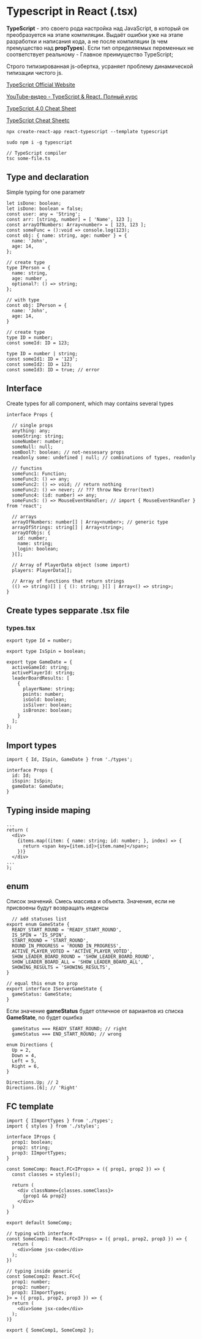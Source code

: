 # Typescript in React (.tsx)

**TypeScript** - это своего рода настройка над JavaScript, в который он преобразуется на этапе компиляции. 
Выдаёт ошибки уже на этапе разработки и написания кода, а не после компиляции (в чем премущество над **propTypes**). Если тип определяемых переменных не соответствует реальному - Главное преимущество TypeScript;

Строго типизированная js-обертка, усраняет проблему динамической типизации чистого js.

[TypeScript Official Website](https://www.typescriptlang.org/)

[YouTube-видео - TypeScript & React. Полный курс](https://www.youtube.com/watch?v=xL-a5Tox7Qw)

[TypeScript 4.0 Cheat Sheet](https://www.sitepen.com/blog/typescript-cheat-sheet)

[TypeScript Cheat Sheetс](https://devhints.io/typescript)

```
npx create-react-app react-typescript --template typescript

sudo npm i -g typescript

// TypeScript compiler
tsc some-file.ts
```

## Type and declaration

Simple typing for one parametr

```tsx
let isDone: boolean;
let isDone: boolean = false;
const user: any = 'String';
const arr: [string, number] = [ 'Name', 123 ];
const arrayOfNumbers: Array<number> = [ 123, 123 ];
const someFunc = ():void => console.log(123);
const obj: { name: string, age: number } = {
  name: 'John', 
  age: 14,
};

// create type
type IPerson = { 
  name: string, 
  age: number ,
  optional?: () => string;
};

// with type
const obj: IPerson = {
  name: 'John', 
  age: 14,
}

// create type
type ID = number;
const someId: ID = 123;

type ID = number | string;
const someId1: ID = '123';
const someId2: ID = 123;
const someId3: ID = true; // error
```

## Interface

Create types for all component, which may contains several types

```tsx
interface Props {

  // single props
  anything: any;
  someString: string;
  someNumber: number;
  someNull: null;
  somBool?: boolean; // not-nessesary props
  readonly some: undefined | null; // combinations of types, readonly

  // functins
  someFunc1: Function;
  someFunc3: () => any;
  someFunc2: () => void; // return nothing
  someFunc2: () => never; // ??? throw New Error(text)
  someFunc4: (id: number) => any;
  someFunc5: () => MouseEventHandler; // import { MouseEventHandler } from 'react';

  // arrays
  arrayOfNumbers: number[] | Array<number>; // generic type
  arrayOfStrings: string[] | Array<string>;
  arrayOfObjs: {
    id: number;
    name: string;
    login: boolean;
  }[];

  // Array of PlayerData object (some import)
  players: PlayerData[];

  // Array of functions that return strings
  (() => string)[] | { (): string; }[] | Array<() => string>;
}
```

## Create types sepparate .tsx file

### types.tsx
```tsx
export type Id = number;

export type IsSpin = boolean;

export type GameDate = {
  activeGameId: string;
  activePlayerId: string;
  leaderBoardResults: [
    {
      playerName: string;
      points: number;
      isGold: boolean;
      isSilver: boolean;
      isBronze: boolean;
    }
  ];
};
```

## Import types

```tsx
import { Id, ISpin, GameDate } from './types';

interface Props {
  id: Id;
  iSspin: IsSpin;
  gameData: GameDate;
}

```
## Typing inside maping

```tsx
...
return (
  <div>
    {items.map((item: { name: string; id: number; }, index) => {
      return <span key={item.id}>{item.name}</span>;
    })}
  </div>
...
);
```

## enum

Список значений. Смесь массива и объекта. Значения, если не присвоены будут возвращать индексы

```tsx
  // add statuses list
export enum GameState {
  READY_START_ROUND = 'READY_START_ROUND',
  IS_SPIN = 'IS_SPIN',
  START_ROUND = 'START_ROUND',
  ROUND_IN_PROGRESS = 'ROUND_IN_PROGRESS',
  ACTIVE_PLAYER_VOTED = 'ACTIVE_PLAYER_VOTED',
  SHOW_LEADER_BOARD_ROUND = 'SHOW_LEADER_BOARD_ROUND',
  SHOW_LEADER_BOARD_ALL = 'SHOW_LEADER_BOARD_ALL',
  SHOWING_RESULTS = 'SHOWING_RESULTS',
}

// equal this enum to prop
export interface IServerGameState {
  gameStatus: GameState;
}
```
Если значение **gameStatus** будет отличное от вариантов из списка **GameState**, no будет ошибка

```tsx
  gameStatus === READY_START_ROUND; // right
  gameStatus === END_START_ROUND; // wrong
```

```tsx
enum Directions {
  Up = 2,
  Down = 4,
  Left = 5,
  Right = 6,
}

Directions.Up; // 2
Directions.[6]; // 'Right'

```

## FC template

```tsx
import { IImportTypes } from './types';
import { styles } from './styles';

interface IProps {
  prop1: boolean;
  prop2: string;
  prop3: IImportTypes;
}

const SomeComp: React.FC<IProps> = ({ prop1, prop2 }) => {
  const classes = styles();

  return (
    <div className={classes.someClass}>
      {prop1 && prop2}
    </div>
  )
}

export default SomeComp;

// typing with interface
const SomeComp1: React.FC<IProps> = ({ prop1, prop2, prop3 }) => {
  return (
    <div>Some jsx-code</div>
  );
})

// typing inside generic
const SomeComp2: React.FC<{ 
  prop1: number; 
  prop2: number; 
  prop3: IImportTypes; 
}> = ({ prop1, prop2, prop3 }) => {
  return (
    <div>Some jsx-code</div>
  );
)}

export { SomeComp1, SomeComp2 };
```